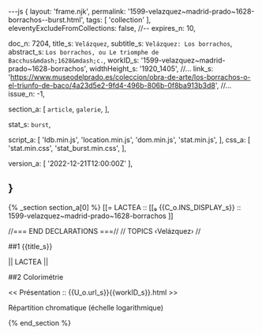 ---js
{
  layout:    'frame.njk',
  permalink: '1599-velazquez~madrid-prado~1628-borrachos--burst.html',
  tags:      [ 'collection' ],
  eleventyExcludeFromCollections: false,
  //-- expires_n: 10,

  doc_n:      7204,
  title_s:    `Velázquez`,
  subtitle_s: `Velázquez: Los borrachos`,
  abstract_s: `Los borrachos, ou Le triomphe de Bacchus&mdash;1628&mdash;c.`,
  workID_s:   '1599-velazquez~madrid-prado~1628-borrachos',
  widthHeight_s:  '1920_1405',
  //... link_s:  'https://www.museodelprado.es/coleccion/obra-de-arte/los-borrachos-o-el-triunfo-de-baco/4a23d5e2-9fd4-496b-806b-0f8ba913b3d8',
  //... issue_n: -1,

  section_a:
  [
    `article`,
    `galerie`,
  ],

  stat_s: `burst`,

  script_a:
  [
    'Idb.min.js',
    'location.min.js',
    'dom.min.js',
    'stat.min.js',
  ],
  css_a:
  [
    'stat.min.css',
    'stat_burst.min.css',
  ],

  version_a:
  [
    '2022-12-21T12:00:00Z'
  ],

}
---
{% _section section_a[0] %}
[[=  LACTEA  ::
     [[₉  {{C_o.INS_DISPLAY_s}}  :: 1599-velazquez~madrid-prado~1628-borrachos ]]

//=== END DECLARATIONS ===//
//  TOPICS
‹Velázquez›
//



##1  {{title_s}}

||  LACTEA  ||




##2  Colorimétrie

<<  Présentation  ::  {{U_o.url_s}}{{workID_s}}.html  >>

Répartition chromatique (échelle logarithmique)

{% end_section %}
